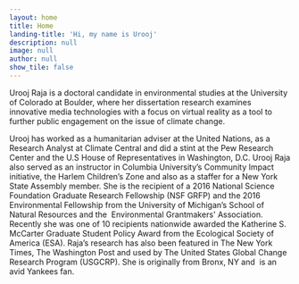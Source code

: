 ```yaml
---
layout: home
title: Home
landing-title: 'Hi, my name is Urooj'
description: null
image: null
author: null
show_tile: false
---
```


Urooj Raja is a doctoral candidate in environmental studies at the University of Colorado at Boulder, where her dissertation research examines innovative media technologies with a focus on virtual reality as a tool to further public engagement on the issue of climate change.

Urooj has worked as a humanitarian adviser at the United Nations, as a Research Analyst at Climate Central and did a stint at the Pew Research Center and the U.S House of Representatives in Washington, D.C. Urooj Raja also served as an instructor in Columbia University’s Community Impact initiative, the Harlem Children’s Zone and also as a staffer for a New York State Assembly member. She is the recipient of a 2016 National Science Foundation Graduate Research Fellowship (NSF GRFP) and the 2016 Environmental Fellowship from the University of Michigan’s School of Natural Resources and the  Environmental Grantmakers' Association. Recently she was one of 10 recipients nationwide awarded the Katherine S. McCarter Graduate Student Policy Award from the Ecological Society of America (ESA). Raja’s research has also been featured in The New York Times, The Washington Post and used by The United States Global Change Research Program (USGCRP). She is originally from Bronx, NY and  is an avid Yankees fan.

